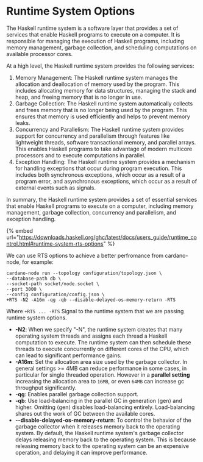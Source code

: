 # Runtime System Options

The Haskell runtime system is a software layer that provides a set of services that enable Haskell programs to execute on a computer. It is responsible for managing the execution of Haskell programs, including memory management, garbage collection, and scheduling computations on available processor cores.

At a high level, the Haskell runtime system provides the following services:

1. Memory Management: The Haskell runtime system manages the allocation and deallocation of memory used by the program. This includes allocating memory for data structures, managing the stack and heap, and freeing memory that is no longer in use.
2. Garbage Collection: The Haskell runtime system automatically collects and frees memory that is no longer being used by the program. This ensures that memory is used efficiently and helps to prevent memory leaks.
3. Concurrency and Parallelism: The Haskell runtime system provides support for concurrency and parallelism through features like lightweight threads, software transactional memory, and parallel arrays. This enables Haskell programs to take advantage of modern multicore processors and to execute computations in parallel.
4. Exception Handling: The Haskell runtime system provides a mechanism for handling exceptions that occur during program execution. This includes both synchronous exceptions, which occur as a result of a program error, and asynchronous exceptions, which occur as a result of external events such as signals.

In summary, the Haskell runtime system provides a set of essential services that enable Haskell programs to execute on a computer, including memory management, garbage collection, concurrency and parallelism, and exception handling.

{% embed url="https://downloads.haskell.org/ghc/latest/docs/users_guide/runtime_control.html#runtime-system-rts-options" %}

We can use RTS options to achieve a better perfromance from cardano-node, for example:

```
cardano-node run --topology configuration/topology.json \
--database-path db \
--socket-path socket/node.socket \
--port 3000 \
--config configuration/config.json \
+RTS -N2 -A16m -qg -qb --disable-delayed-os-memory-return -RTS
```

Where `+RTS ... -RTS`  Signal to the runtime system that we are passing runtime system options.

* **-N2**: When we specify "-N", the runtime system creates that many operating system threads and assigns each thread a Haskell computation to execute. The runtime system can then schedule these threads to execute concurrently on different cores of the CPU, which can lead to significant performance gains.
* **-A16m**: Set the allocation area size used by the garbage collector.  In general settings >= 4MB can reduce performance in some cases, in particular for single threaded operation. However in a **parallel setting** increasing the allocation area to `16MB`, or even `64MB` can increase gc throughput significantly.
* \-**qg**: Enables parallel garbage collection support.
* **-qb**: Use load-balancing in the parallel GC in generation ⟨gen⟩ and higher. Omitting ⟨gen⟩ disables load-balancing entirely. Load-balancing shares out the work of GC between the available cores.
* **--disable-delayed-os-memory-return**:  To control the behavior of the garbage collector when it releases memory back to the operating system. By default, the Haskell runtime system's garbage collector delays releasing memory back to the operating system. This is because releasing memory back to the operating system can be an expensive operation, and delaying it can improve performance.
